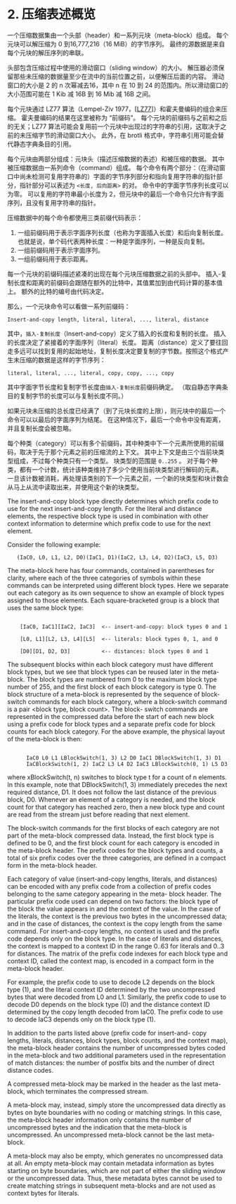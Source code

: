 # 2. 压缩表述概览

一个压缩数据集由一个头部（header）和一系列元块（meta-block）组成。 每个元块可以解压缩为 0 到16,777,216（16 MiB）的字节序列。 最终的源数据是来自每个元块的解压序列的串联。

头部包含压缩过程中使用的滑动窗口（sliding window）的大小。 解压器必须保留那些未压缩的数据量至少在流中的当前位置之前，以便解压后面的内容。 滑动窗口的大小是 2 的 n 次幂减去16，其中 n 在 10 到 24 的范围内。所以滑动窗口的大小范围可能在 1 Kib 减 16B 到 16 Mib 减 16B 之间。

每个元块通过 LZ77 算法（Lempel-Ziv 1977，\[[LZ77](https://tools.ietf.org/html/rfc7932#ref-LZ77)\]）和霍夫曼编码的组合来压缩。 霍夫曼编码的结果在这里被称为 “前缀码”。 每个元块的前缀码与之前和之后的无关；LZ77 算法可能会复用前一个元块中出现过的字符串的引用，这取决于之前的未压缩字节的滑动窗口大小。 此外，在 brotli 格式中，字符串引用可能会替代静态字典条目的引用。

每个元块由两部分组成：元块头（描述压缩数据的表述）和被压缩的数据。 其中被压缩数据由一系列命令（command）组成。 每个命令有两个部分：（在滑动窗口中尚未检测可复用字符串的）字面的字节序列部分和指向复用字符串的指针部分，指针部分可以表述为 `<长度, 后向距离>` 的对。 命令中的字面字节序列长度可以为零。 可以复用的字符串最小长度为 2，但元块中的最后一个命令只允许有字面序列，且没有复用字符串的指针。

压缩数据中的每个命令都使用三类前缀代码表示：

1. 一组前缀码用于表示字面序列长度（也称为字面插入长度）和后向复制长度。 也就是说，单个码代表两种长度：一种是字面序列，一种是反向复制。
2. 一组前缀码用于表示字面序列。
3. 一组前缀码用于表示距离。

每一个元块的前缀码描述紧凑的出现在每个元块压缩数据之前的头部中。 插入-复制长度和距离的前缀码会跟随在额外的比特中，其值累加到由代码计算的基本值上。 额外的比特的编号由代码决定。

那么，一个元块命令可以看做一系列前缀码：

```
Insert-and-copy length, literal, literal, ..., literal, distance
```

其中，`插入-复制长度`（Insert-and-copy）定义了插入的长度和复制的长度。 插入的长度决定了紧接着的字面序列（literal）长度。 距离（distance）定义了要往回走多远可以找到复用的起始地址，复制长度决定要复制的字节数。按照这个格式产生未压缩的数据是这样的字节序列：

```
literal, literal, ..., literal, copy, copy, ..., copy
```

其中字面字节长度和复制字节长度由`插入-复制长度`前缀码确定。 （取自静态字典条目的复制字节的长度可以与复制长度不同。）

如果元块未压缩的总长度已经满了（到了元块长度的上限），则元块中的最后一个命令可以以最后的字面序列为结尾。 在这种情况下，最后一个命令中没有距离，并且复制长度会被忽略。

每个种类（category）可以有多个前缀码，其中种类中下一个元素所使用的前缀码，取决于先于那个元素之前的压缩流的上下文。 其中上下文是由三个当前块类型组成，不过每个种类只有一个类型。 块类型的范围是 `0..255` 。 对于每个种类，都有一个计数，统计该种类维持了多少个使用当前块类型进行解码的元素。 一旦该计数被消耗，再处理该类别的下一个元素之前，一个新的块类型和块计数会从马上从流中读取出来，并使用这个新的块类型。

The insert-and-copy block type directly determines which prefix code to use for the next insert-and-copy length.  For the literal and distance elements, the respective block type is used in combination with other context information to determine which prefix code to use for the next element.

Consider the following example:

```
   (IaC0, L0, L1, L2, D0)(IaC1, D1)(IaC2, L3, L4, D2)(IaC3, L5, D3)
```

 The meta-block here has four commands, contained in parentheses for clarity, where each of the three categories of symbols within these commands can be interpreted using different block types.  Here we separate out each category as its own sequence to show an example of block types assigned to those elements.  Each square-bracketed group is a block that uses the same block type:

```

    [IaC0, IaC1][IaC2, IaC3]  <-- insert-and-copy: block types 0 and 1

    [L0, L1][L2, L3, L4][L5]  <-- literals: block types 0, 1, and 0

    [D0][D1, D2, D3]          <-- distances: block types 0 and 1

```

The subsequent blocks within each block category must have different block types, but we see that block types can be reused later in the meta-block.  The block types are numbered from 0 to the maximum block type number of 255, and the first block of each block category is type 0.  The block structure of a meta-block is represented by the sequence of block-switch commands for each block category, where a block-switch command is a pair &lt;block type, block count&gt;.  The block- switch commands are represented in the compressed data before the start of each new block using a prefix code for block types and a separate prefix code for block counts for each block category.  For the above example, the physical layout of the meta-block is then:

```

      IaC0 L0 L1 LBlockSwitch(1, 3) L2 D0 IaC1 DBlockSwitch(1, 3) D1
      IaCBlockSwitch(1, 2) IaC2 L3 L4 D2 IaC3 LBlockSwitch(0, 1) L5 D3

```

where xBlockSwitch\(t, n\) switches to block type t for a count of n elements.  In this example, note that DBlockSwitch\(1, 3\) immediately precedes the next required distance, D1.  It does not follow the last distance of the previous block, D0.  Whenever an element of a category is needed, and the block count for that category has reached zero, then a new block type and count are read from the stream just before reading that next element.

The block-switch commands for the first blocks of each category are not part of the meta-block compressed data.  Instead, the first block type is defined to be 0, and the first block count for each category is encoded in the meta-block header.  The prefix codes for the block types and counts, a total of six prefix codes over the three categories, are defined in a compact form in the meta-block header.

Each category of value \(insert-and-copy lengths, literals, and distances\) can be encoded with any prefix code from a collection of prefix codes belonging to the same category appearing in the meta- block header.  The particular prefix code used can depend on two factors: the block type of the block the value appears in and the context of the value.  In the case of the literals, the context is the previous two bytes in the uncompressed data; and in the case of distances, the context is the copy length from the same command.  For insert-and-copy lengths, no context is used and the prefix code depends only on the block type.  In the case of literals and distances, the context is mapped to a context ID in the range 0..63 for literals and 0..3 for distances.  The matrix of the prefix code indexes for each block type and context ID, called the context map, is encoded in a compact form in the meta-block header.

For example, the prefix code to use to decode L2 depends on the block type \(1\), and the literal context ID determined by the two uncompressed bytes that were decoded from L0 and L1.  Similarly, the prefix code to use to decode D0 depends on the block type \(0\) and the distance context ID determined by the copy length decoded from IaC0. The prefix code to use to decode IaC3 depends only on the block type \(1\).

In addition to the parts listed above \(prefix code for insert-and- copy lengths, literals, distances, block types, block counts, and the context map\), the meta-block header contains the number of uncompressed bytes coded in the meta-block and two additional parameters used in the representation of match distances: the number of postfix bits and the number of direct distance codes.

A compressed meta-block may be marked in the header as the last meta- block, which terminates the compressed stream.

A meta-block may, instead, simply store the uncompressed data directly as bytes on byte boundaries with no coding or matching strings.  In this case, the meta-block header information only contains the number of uncompressed bytes and the indication that the meta-block is uncompressed.  An uncompressed meta-block cannot be the last meta-block.

A meta-block may also be empty, which generates no uncompressed data at all.  An empty meta-block may contain metadata information as bytes starting on byte boundaries, which are not part of either the sliding window or the uncompressed data.  Thus, these metadata bytes cannot be used to create matching strings in subsequent meta-blocks and are not used as context bytes for literals.





